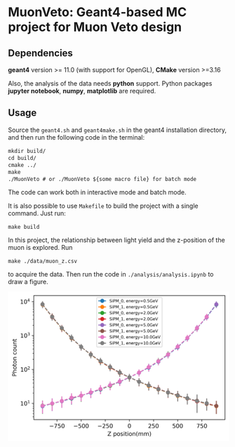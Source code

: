 # MuonVeto: Geant4-based MC project for Muon Veto design

## Dependencies

**geant4** version >= 11.0 (with support for OpenGL), **CMake** version >=3.16

Also, the analysis of the data needs **python** support. Python packages **jupyter notebook**, **numpy**, **matplotlib** are required.

## Usage

Source the `geant4.sh` and `geant4make.sh`  in the geant4 installation directory, and then run the following code in the terminal:

```shell
mkdir build/
cd build/
cmake ../
make
./MuonVeto # or ./MuonVeto ${some macro file} for batch mode
```

The code can work both in interactive mode and batch mode.

It is also possible to use `Makefile` to build the project with a single command. Just run:

```shell
make build
```

In this project, the relationship between light yield and the z-position of the muon is explored. Run

```shell
make ./data/muon_z.csv
```

to acquire the data. Then run the code in `./analysis/analysis.ipynb` to draw a figure.

![muon_z.png](./analysis/figure/muon_z.png)